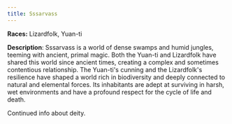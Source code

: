 ```yaml
---
title: Sssarvass
---
```


**Races:** Lizardfolk, Yuan-ti

**Description**: Sssarvass is a world of dense swamps and humid jungles, teeming with ancient, primal magic. Both the Yuan-ti and Lizardfolk have shared this world since ancient times, creating a complex and sometimes contentious relationship. The Yuan-ti's cunning and the Lizardfolk's resilience have shaped a world rich in biodiversity and deeply connected to natural and elemental forces. Its inhabitants are adept at surviving in harsh, wet environments and have a profound respect for the cycle of life and death.

<!--more-->

<div class="todo">Continued info about deity.</div>